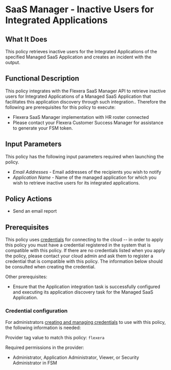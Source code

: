 # SaaS Manager - Inactive Users for Integrated Applications

## What It Does

This policy retrieves inactive users for the Integrated Applications of the specified Managed SaaS Application and creates an incident with the output.

## Functional Description

This policy integrates with the Flexera SaaS Manager API to retrieve inactive users for Integrated Applications of a Managed SaaS Application that facilitates this application discovery through such integration.. Therefore the following are prerequisites for this policy to execute:

- Flexera SaaS Manager implementation with HR roster connected
- Please contact your Flexera Customer Success Manager for assistance to generate your FSM token.

## Input Parameters

This policy has the following input parameters required when launching the policy.

- *Email Addresses* - Email addresses of the recipients you wish to notify
- *Application Name* - Name of the managed application for which you wish to retrieve inactive users for its integrated applications.

## Policy Actions

- Send an email report

## Prerequisites

This policy uses [credentials](https://docs.flexera.com/flexera/EN/Automation/ManagingCredentialsExternal.htm) for connecting to the cloud -- in order to apply this policy you must have a credential registered in the system that is compatible with this policy. If there are no credentials listed when you apply the policy, please contact your cloud admin and ask them to register a credential that is compatible with this policy. The information below should be consulted when creating the credential.

Other prerequisites:

- Ensure that the Application integration task is successfully configured and executing its application discovery task for the Managed SaaS Application.

### Credential configuration

For administrators [creating and managing credentials](https://docs.flexera.com/flexera/EN/Automation/ManagingCredentialsExternal.htm) to use with this policy, the following information is needed:

Provider tag value to match this policy: `flexera`

Required permissions in the provider:

- Administrator, Application Administrator, Viewer, or Security Administrator in FSM
